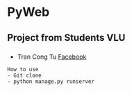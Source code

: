 # PyWeb
## Project from Students VLU
###
- Tran Cong Tu [Facebook](https://www.facebook.com/meowhitedth/)

```
How to use
- Git clone
- python manage.py runserver
```
